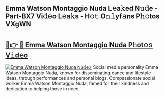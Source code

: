 ## Emma Watson Montaggio Nuda L𝚎a𝚔ed N𝚞𝚍e - Part-BX7 Vi𝚍𝚎o L𝚎a𝚔s - H𝚘𝚝 O𝚗𝚕yf𝚊ns P𝚑𝚘tos VXgWN

# <h2><a href="http://kfdfjho.oniu.top/?m=Emma+Watson+Montaggio+Nuda">🔗👉 🔴 Emma Watson Montaggio Nuda P𝚑ot𝚘𝚜 V𝚒d𝚎o</a></h2>

[![Emma Watson Montaggio Nuda Nu𝚍e𝚜](https://i.imgur.com/0qMVB7G.gif)](http://kfdfjho.oniu.top/?m=Emma+Watson+Montaggio+Nuda)
Social media personality Emma Watson Montaggio Nuda, known for disseminating dance and lifestyle ideas, through performances and personal blogs. Compassionate social worker Emma Watson Montaggio Nuda, famed for their kindness and dedication to helping those in need.  
